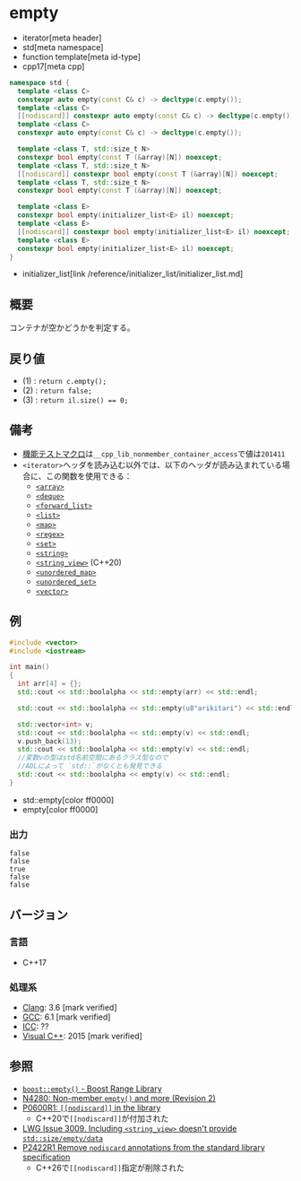 # empty
* iterator[meta header]
* std[meta namespace]
* function template[meta id-type]
* cpp17[meta cpp]

```cpp
namespace std {
  template <class C>
  constexpr auto empty(const C& c) -> decltype(c.empty());               // (1) C++17
  template <class C>
  [[nodiscard]] constexpr auto empty(const C& c) -> decltype(c.empty()); // (1) C++20
  template <class C>
  constexpr auto empty(const C& c) -> decltype(c.empty());               // (1) C++26

  template <class T, std::size_t N>
  constexpr bool empty(const T (&array)[N]) noexcept;                    // (2) C++17
  template <class T, std::size_t N>
  [[nodiscard]] constexpr bool empty(const T (&array)[N]) noexcept;      // (2) C++20
  template <class T, std::size_t N>
  constexpr bool empty(const T (&array)[N]) noexcept;                    // (2) C++26

  template <class E>
  constexpr bool empty(initializer_list<E> il) noexcept;                 // (3) C++17
  template <class E>
  [[nodiscard]] constexpr bool empty(initializer_list<E> il) noexcept;   // (3) C++20
  template <class E>
  constexpr bool empty(initializer_list<E> il) noexcept;                 // (3) C++26
}
```
* initializer_list[link /reference/initializer_list/initializer_list.md]

## 概要
コンテナが空かどうかを判定する。


## 戻り値
- (1) : `return c.empty();`
- (2) : `return false;`
- (3) : `return il.size() == 0;`


## 備考
- [機能テストマクロ](../../lang/cpp17/feature_test_macros.md)は`__cpp_lib_nonmember_container_access`で値は`201411`
- `<iterator>`ヘッダを読み込む以外では、以下のヘッダが読み込まれている場合に、この関数を使用できる：
    - [`<array>`](../array.md)
    - [`<deque>`](../deque.md)
    - [`<forward_list>`](../forward_list.md)
    - [`<list>`](../list.md)
    - [`<map>`](../map.md)
    - [`<regex>`](../regex.md)
    - [`<set>`](../set.md)
    - [`<string>`](../string.md)
    - [`<string_view>`](../string_view.md) (C++20)
    - [`<unordered_map>`](../unordered_map.md)
    - [`<unordered_set>`](../unordered_set.md)
    - [`<vector>`](../vector.md)


## 例
```cpp example
#include <vector>
#include <iostream>

int main()
{
  int arr[4] = {};
  std::cout << std::boolalpha << std::empty(arr) << std::endl;

  std::cout << std::boolalpha << std::empty(u8"arikitari") << std::endl;

  std::vector<int> v;
  std::cout << std::boolalpha << std::empty(v) << std::endl;
  v.push_back(13);
  std::cout << std::boolalpha << std::empty(v) << std::endl;
  //変数vの型はstd名前空間にあるクラス型なので
  //ADLによって `std::`がなくとも発見できる
  std::cout << std::boolalpha << empty(v) << std::endl;
}
```
* std::empty[color ff0000]
* empty[color ff0000]

### 出力
```
false
false
true
false
false
```

## バージョン
### 言語
- C++17

### 処理系
- [Clang](/implementation.md#clang): 3.6 [mark verified]
- [GCC](/implementation.md#gcc): 6.1 [mark verified]
- [ICC](/implementation.md#icc): ??
- [Visual C++](/implementation.md#visual_cpp): 2015 [mark verified]


## 参照
- [`boost::empty()` - Boost Range Library](http://www.boost.org/doc/libs/release/libs/range/doc/html/range/reference/concept_implementation/semantics/functions.html)
- [N4280: Non-member `empty()` and more (Revision 2)](http://www.open-std.org/jtc1/sc22/wg21/docs/papers/2014/n4280.pdf)
- [P0600R1: `[[nodiscard]]` in the library](http://www.open-std.org/jtc1/sc22/wg21/docs/papers/2017/p0600r1.pdf)
    - C++20で`[[nodiscard]]`が付加された
- [LWG Issue 3009. Including `<string_view>` doesn't provide `std::size/empty/data`](https://wg21.cmeerw.net/lwg/issue3009)
- [P2422R1 Remove `nodiscard` annotations from the standard library specification](https://open-std.org/jtc1/sc22/wg21/docs/papers/2024/p2422r1.html)
    - C++26で`[[nodiscard]]`指定が削除された
